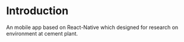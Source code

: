 # Introduction
An mobile app based on React-Native which designed for research on environment at cement plant.